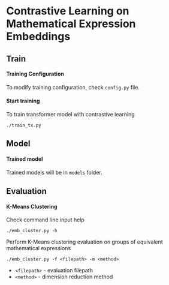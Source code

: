 # Contrastive Learning on Mathematical Expression Embeddings

## Train
#### Training Configuration
To modify training configuration, check `config.py` file.

#### Start training
To train transformer model with contrastive learning
```
./train_tx.py
```

## Model
#### Trained model
Trained models will be in `models` folder.


## Evaluation
#### K-Means Clustering
Check command line input help
```
./emb_cluster.py -h
```

Perform K-Means clustering evaluation on groups of equivalent mathematical expressions
```
./emb_cluster.py -f <filepath> -m <method>
```
- `<filepath>` - evaluation filepath
- `<method>` - dimension reduction method

